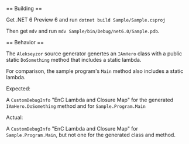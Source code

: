 == Building ==

Get .NET 6 Preview 6 and run `dotnet build Sample/Sample.csproj`

Then get `mdv` and run `mdv Sample/bin/Debug/net6.0/Sample.pdb`.

== Behavior ==

The `Alekseyzor` source generator genertes an `IAmHero` class with a public static `DoSomething` method that includes a static lambda.

For comparison, the sample program's `Main` method also includes a static lambda.

Expected:

A `CustomDebugInfo` "EnC Lambda and Closure Map" for the generated `IAmHero.DoSomething` method and for `Sample.Program.Main`

Actual:

A `CustomDebugInfo` "EnC Lambda and Closure Map" for `Sample.Program.Main`, but not one for the generated class and method.


